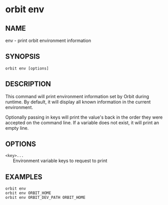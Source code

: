 # __orbit env__

## __NAME__

env - print orbit environment information

## __SYNOPSIS__

```
orbit env [options]
```

## __DESCRIPTION__

This command will print environment information set by Orbit during runtime.
By default, it will display all known information in the current 
environment. 
  
Optionally passing in keys will print the value's back in the
order they were accepted on the command line. If a variable does not exist,
it will print an empty line.

## __OPTIONS__

`<key>...`  
      Environment variable keys to request to print

## __EXAMPLES__

```
orbit env
orbit env ORBIT_HOME
orbit env ORBIT_DEV_PATH ORBIT_HOME
```
